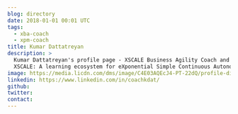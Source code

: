 ```yaml
---
blog: directory
date: 2018-01-01 00:01 UTC
tags:
  - xba-coach
  - xpm-coach
title: Kumar Dattatreyan
description: >
  Kumar Dattatreyan's profile page - XSCALE Business Agility Coach and XSCALE Product Management Coach.
  XSCALE: A learning ecosystem for eXponential Simple Continuous Autonomous Learning Ecosystems
image: https://media.licdn.com/dms/image/C4E03AQEcJ4-PT-22dQ/profile-displayphoto-shrink_200_200/0?e=1579737600&v=beta&t=m5qJJA8OMpH7zSx0WPvX5eU6vgFmf2wwUYitWrFjthQ
linkedin: https://www.linkedin.com/in/coachkdat/
github:
twitter:
contact:
---
```


<!-- Write your personal summary below. You can use Markdown formatting. -->
